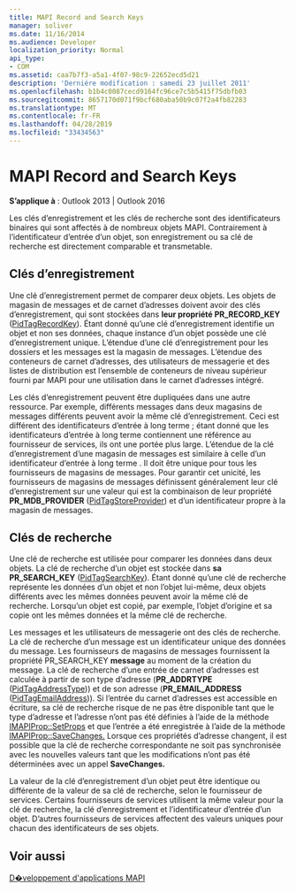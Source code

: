```yaml
---
title: MAPI Record and Search Keys
manager: soliver
ms.date: 11/16/2014
ms.audience: Developer
localization_priority: Normal
api_type:
- COM
ms.assetid: caa7b7f3-a5a1-4f07-98c9-22652ecd5d21
description: 'Derniére modification : samedi 23 juillet 2011'
ms.openlocfilehash: b1b4c0087cecd9164fc96ce7c5b5415f75dbfb03
ms.sourcegitcommit: 8657170d071f9bcf680aba50b9c07f2a4fb82283
ms.translationtype: MT
ms.contentlocale: fr-FR
ms.lasthandoff: 04/28/2019
ms.locfileid: "33434563"
---
```

# <a name="mapi-record-and-search-keys"></a>MAPI Record and Search Keys

  
  
**S’applique à** : Outlook 2013 | Outlook 2016 
  
Les clés d’enregistrement et les clés de recherche sont des identificateurs binaires qui sont affectés à de nombreux objets MAPI. Contrairement à l’identificateur d’entrée d’un objet, son enregistrement ou sa clé de recherche est directement comparable et transmetable. 
  
## <a name="record-keys"></a>Clés d’enregistrement

Une clé d’enregistrement permet de comparer deux objets. Les objets de magasin de messages et de carnet d’adresses doivent avoir des clés d’enregistrement, qui sont stockées dans **leur propriété PR_RECORD_KEY** ([PidTagRecordKey](pidtagrecordkey-canonical-property.md)). Étant donné qu’une clé d’enregistrement identifie un objet et non ses données, chaque instance d’un objet possède une clé d’enregistrement unique. L’étendue d’une clé d’enregistrement pour les dossiers et les messages est la magasin de messages. L’étendue des conteneurs de carnet d’adresses, des utilisateurs de messagerie et des listes de distribution est l’ensemble de conteneurs de niveau supérieur fourni par MAPI pour une utilisation dans le carnet d’adresses intégré.
  
Les clés d’enregistrement peuvent être dupliquées dans une autre ressource. Par exemple, différents messages dans deux magasins de messages différents peuvent avoir la même clé d’enregistrement. Ceci est différent des identificateurs d’entrée à long terme ; étant donné que les identificateurs d’entrée à long terme contiennent une référence au fournisseur de services, ils ont une portée plus large. L’étendue de la clé d’enregistrement d’une magasin de messages est similaire à celle d’un identificateur d’entrée à long terme . Il doit être unique pour tous les fournisseurs de magasins de messages. Pour garantir cet unicité, les fournisseurs de magasins de messages définissent généralement leur clé d’enregistrement sur une valeur qui est la combinaison de leur propriété **PR_MDB_PROVIDER** ([PidTagStoreProvider](pidtagstoreprovider-canonical-property.md)) et d’un identificateur propre à la magasin de messages.
  
## <a name="search-keys"></a>Clés de recherche

Une clé de recherche est utilisée pour comparer les données dans deux objets. La clé de recherche d’un objet est stockée dans **sa PR_SEARCH_KEY** ([PidTagSearchKey](pidtagsearchkey-canonical-property.md)). Étant donné qu’une clé de recherche représente les données d’un objet et non l’objet lui-même, deux objets différents avec les mêmes données peuvent avoir la même clé de recherche. Lorsqu’un objet est copié, par exemple, l’objet d’origine et sa copie ont les mêmes données et la même clé de recherche.
  
Les messages et les utilisateurs de messagerie ont des clés de recherche. La clé de recherche d’un message est un identificateur unique des données du message. Les fournisseurs de magasins de messages fournissent la propriété PR_SEARCH_KEY **message** au moment de la création du message. La clé de recherche d’une entrée de carnet d’adresses est calculée à partir de son type d’adresse (**PR_ADDRTYPE** ([PidTagAddressType](pidtagaddresstype-canonical-property.md))) et de son adresse (**PR_EMAIL_ADDRESS** ([PidTagEmailAddress](pidtagemailaddress-canonical-property.md))). Si l’entrée du carnet d’adresses est accessible en écriture, sa clé de recherche risque de ne pas être disponible tant que le type d’adresse et l’adresse n’ont pas été définies à l’aide de la méthode [IMAPIProp::SetProps](imapiprop-setprops.md) et que l’entrée a été enregistrée à l’aide de la méthode [IMAPIProp::SaveChanges.](imapiprop-savechanges.md) Lorsque ces propriétés d’adresse changent, il est possible que la clé de recherche correspondante ne soit pas synchronisée avec les nouvelles valeurs tant que les modifications n’ont pas été déterminées avec un appel **SaveChanges.** 
  
La valeur de la clé d’enregistrement d’un objet peut être identique ou différente de la valeur de sa clé de recherche, selon le fournisseur de services. Certains fournisseurs de services utilisent la même valeur pour la clé de recherche, la clé d’enregistrement et l’identificateur d’entrée d’un objet. D’autres fournisseurs de services affectent des valeurs uniques pour chacun des identificateurs de ses objets. 
  
## <a name="see-also"></a>Voir aussi



[D�veloppement d'applications MAPI](mapi-application-development.md)

